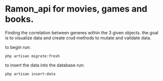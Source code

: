 # Ramon_api for movies, games and books.

Finding the correlation between generes within the 3 given objects.
the goal is to visualize data and create crud methods to mutate and validate data.

to begin run:

`php artisan migrate:fresh`

to insert the data into the database run: 

`php artisan insert:data`

